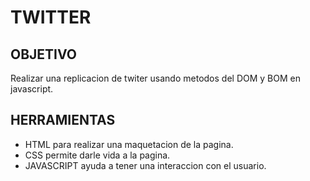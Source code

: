TWITTER
=======

OBJETIVO
---------
Realizar una replicacion de twiter usando metodos del DOM y BOM en javascript.

HERRAMIENTAS
-------------

- HTML para realizar una maquetacion de la pagina.
- CSS permite darle vida a la pagina.
- JAVASCRIPT ayuda a tener una interaccion con el usuario.
